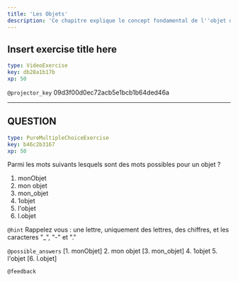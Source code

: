 ```yaml
---
title: 'Les Objets'
description: 'Ce chapitre explique le concept fondamental de l''objet dans R'
---
```


## Insert exercise title here

```yaml
type: VideoExercise
key: db28a1b17b
xp: 50
```

`@projector_key`
09d3f00d0ec72acb5e1bcb1b64ded46a

---

## QUESTION

```yaml
type: PureMultipleChoiceExercise
key: b46c2b3167
xp: 50
```

Parmi les mots suivants lesquels sont des mots possibles pour un objet ?

1. monObjet
2. mon objet
3. mon_objet
4. 1objet
5. l'objet
6. l.objet


`@hint`
Rappelez vous : une lettre, uniquement des lettres, des chiffres, et les caracteres "_", "-" et "."

`@possible_answers`
[1. monObjet]
2. mon objet
[3. mon_objet]
4. 1objet
5. l'objet
[6. l.objet]

`@feedback`
